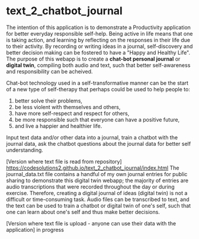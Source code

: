 # text_2_chatbot_journal

The intention of this application is to demonstrate a Productivity application for better everyday responsible self-help. Being active in life means that one is taking action, and learning by reflecting on the responses in their life due to their activity. By recording or writing ideas in a journal, self-discovery and better decision making can be fostered to have a "Happy and Healthy Life". The purpose of this webapp is to create a **chat-bot personal journal** or **digital twin**, compiling both audio and text, such that better self-awareness and responsibility can be acheived. 

Chat-bot technology used in a self-transformative manner can be the start of a new type of self-therapy that perhaps could be used to help people to:
1. better solve their problems,
2. be less violent with themselves and others,
3. have more self-respect and respect for others,
4. be more responsible such that everyone can have a positive future,
5. and live a happier and healthier life.

Input text data and/or other data into a journal, train a chatbot with the journal data, ask the chatbot questions about the journal data for better self understanding.


[Version where text file is read from repository] https://codesolutions2.github.io/text_2_chatbot_journal/index.html
The journal_data.txt file contains a handful of my own journal entries for public sharing to demonstrate this digital twin webapp; the majority of entries are audio transcriptions that were recorded throughout the day or during exercise. Therefore, creating a digital journal of ideas (digital twin) is not a difficult or time-consuming task. Audio files can be transcribed to text, and the text can be used to train a chatbot or digital twin of one's self, such that one can learn about one's self and thus make better decisions.

[Version where text file is upload - anyone can use their data with the application] in progress
